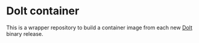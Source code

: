 # Dolt container

This is a wrapper repository to build a container image from each new
[Dolt](https://github.com/dolthub/dolt) binary release.
